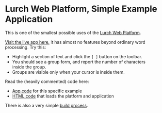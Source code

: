 
# Lurch Web Platform, Simple Example Application

This is one of the smallest possible uses of the
[Lurch Web Platform](https://github.com/lurchmath/lurch).

[Visit the live app here.](https://lurchmath.github.io/lwp-example-simple)
It has almost no features beyond ordinary word processing.  Try this:

 * Highlight a section of text and click the `[ ]` button on the toolbar.
 * You should see a group form, and report the number of characters
   inside the group.
 * Groups are visible only when your cursor is inside them.

Read the (heavily commented) code here:

 * [App code](lwp-example-simple.litcoffee) for this specific example
 * [HTML code](index.html) that loads the platform and application

There is also a very simple [build process](gulpfile.litcoffee).
